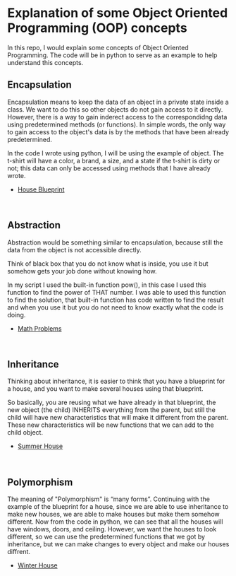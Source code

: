 # Explanation of some Object Oriented Programming (OOP) concepts
In this repo, I would explain some concepts of Object Oriented Programming. The code will be in python to serve as an example to help understand this concepts.


## Encapsulation
Encapsulation means to keep the data of an object in a private state inside a class. We want to do this so other objects do not gain access to it directly. However, there is a way to gain inderect access to the correspondidng data using predetermined methods (or functions). In simple words, the only way to gain access to the object's data is by the methods that have been already predetermined.  

In the code I wrote using python, I will be using the example of  object. The t-shirt will have a color, a brand, a size, and a state if the t-shirt is dirty or not; this data can only be accessed using methods that I have already wrote.

- [House Blueprint](/houseBlueprint.py)

<br>


## Abstraction
Abstraction would be something similar to encapsulation, because still the data from the object is not accessible directly.

Think of black box that you do not know what is inside, you use it but somehow gets your job done without knowing how. 

In my script I used the built-in function pow(), in this case I used this function to find the power of THAT number. I was able to used this function to find the solution, that built-in function has code written to find the result and when you use it but you do not need to know exactly what the code is doing.

- [Math Problems](/mathProblems.py)

<br>


## Inheritance
Thinking about inheritance, it is easier to think that you have a blueprint for a house, and you want to make several houses using that blueprint.

So basically, you are reusing what we have already in that blueprint, the new object (the child) INHERITS everything from the parent, but still the child will have new characteristics that will make it different from the parent. These new characteristics will be new functions that we can add to the child object.

- [Summer House](/summerHouse.py)

<br>


## Polymorphism
The meaning of "Polymorphism" is “many forms”. Continuing with the example of the blueprint for a house, since we are able to use inheritance to make new houses, we are able to make houses but make them somehow different. Now from the code in python, we can see that all the houses will have windows, doors, and ceiling. However, we want the houses to look different, so we can use the predetermined functions that we got by inheritance, but we can make changes to every object and make our houses diffrent.

- [Winter House](/winterVacationHouse.py)
